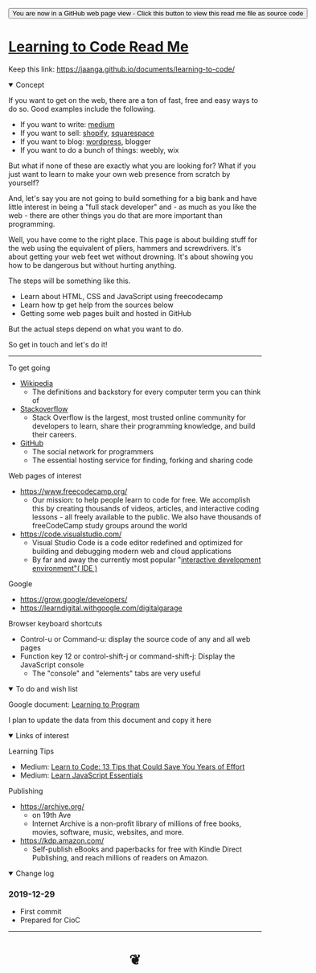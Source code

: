 <span style=display:none; >[You are now in a GitHub source code view - click this link to view Read Me file as a web page]( https://jaanga.github.io/documents/learning-to-code/ "View file as a web page." ) </span>


<div><input type=button onclick="window.location.href='https://github.com/jaanga/jaanga.github.io/tree/master/documents/learning-to-code/README.md'";
value='You are now in a GitHub web page view - Click this button to view this read me file as source code' ></div>


# [Learning to Code Read Me]( #README.md )

Keep this link: https://jaanga.github.io/documents/learning-to-code/

<!--
<iframe src=https://jaanga.github.io/cookbook/examples/xxxxxx/xxxxxx.html width=100% height=500px >Iframes are not viewable in GitHub source code view</iframe>
_basic-html.html_

### Full Screen: [ZZZZZ]( https://jaanga.github.io/cookbook/examples/xxxxxx/xxxxxx.html )

-->

<details open >
<summary>Concept</summary>

If you want to get on the web, there are a ton of fast, free and easy ways to do so. Good examples include the following.

* If you want to write: [medium]( https://medium.com)
* If you want to sell: [shopify]( https://www.shopify.com/ ), [squarespace]( https://squarespace.com)
* If you want to blog: [wordpress]( https://wordpress.com ), blogger
* If you want to do a bunch of things: weebly, wix

But what if none of these are exactly what you are looking for? What if you just want to learn to make your own web presence from scratch by yourself?

And, let's say you are not going to build something for a big bank and have little interest in being a "full stack developer" and - as much as you like the web - there are other things you do that are more important than programming.

Well, you have come to the right place. This page is about building stuff for the web using the equivalent of pliers, hammers and screwdrivers. It's about getting your web feet wet without drowning. It's about showing you how to be dangerous but without hurting anything.

The steps will be something like this.

* Learn about HTML, CSS and JavaScript using freecodecamp
* Learn how tp get help from the sources below
* Getting some web pages built and hosted in GitHub

But the actual steps depend on what you want to do.

So get in touch and let's do it!

***

To get going

* [Wikipedia]( https://en.wikipedia.org/ )
  * The definitions and backstory for every computer term you can think of
* [Stackoverflow]( https://stackoverflow.com/ )
  * Stack Overflow is the largest, most trusted online community for developers to learn, share their programming knowledge, and build their careers.
* [GitHub]( https://github.com/ )
  * The social network for programmers
  * The essential hosting service for finding, forking and sharing code


Web pages of interest

* https://www.freecodecamp.org/
  * Our mission: to help people learn to code for free. We accomplish this by creating thousands of videos, articles, and interactive coding lessons - all freely available to the public. We also have thousands of freeCodeCamp study groups around the world
* https://code.visualstudio.com/
 	* Visual Studio Code is a code editor redefined and optimized for building and debugging modern web and cloud applications
	* By far and away the currently most popular "[interactive development environment"( IDE )]( https://en.wikipedia.org/wiki/Integrated_development_environment )



Google

* https://grow.google/developers/
* https://learndigital.withgoogle.com/digitalgarage


Browser keyboard shortcuts

* Control-u or Command-u: display the source code of any and all web pages
* Function key 12 or control-shift-j or command-shift-j: Display the JavaScript console
	* The "console" and "elements" tabs are very useful




</details>

<details open >
<summary>To do and wish list </summary>

Google document: [Learning to Program]( https://docs.google.com/document/d/1qSn_HibbOF-giNUv9OHf4eeUSo9rU2bRSTATQEL8Y0M/edit#heading=h.cn31rmtp8hb )

I plan to update the data from this document and copy it here

</details>


<details open >
<summary>Links of interest</summary>

Learning Tips

* Medium: [Learn to Code: 13 Tips that Could Save You Years of Effort]( https://medium.com/javascript-scene/learn-to-code-13-tips-that-could-save-you-years-of-effort-92ce799a3e1 )
* Medium: [Learn JavaScript Essentials]( https://medium.com/javascript-scene/learn-javascript-b631a4af11f2 )


Publishing

* https://archive.org/
	* on 19th Ave
	* Internet Archive is a non-profit library of millions of free books, movies, software, music, websites, and more.
* https://kdp.amazon.com/
	* Self-publish eBooks and paperbacks for free with Kindle Direct Publishing, and reach millions of readers on Amazon.

</details>

<details open >
<summary>Change log </summary>

### 2019-12-29

* First commit
* Prepared for CioC

</details>

***

# <center title="hello!" ><a href=javascript:window.scrollTo(0,0); style=text-decoration:none; > ❦ </a></center>
